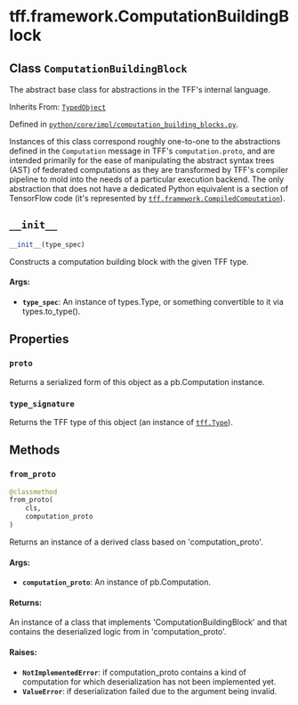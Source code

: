 <div itemscope itemtype="http://developers.google.com/ReferenceObject">
<meta itemprop="name" content="tff.framework.ComputationBuildingBlock" />
<meta itemprop="path" content="Stable" />
<meta itemprop="property" content="proto"/>
<meta itemprop="property" content="type_signature"/>
<meta itemprop="property" content="__init__"/>
<meta itemprop="property" content="from_proto"/>
</div>

# tff.framework.ComputationBuildingBlock

## Class `ComputationBuildingBlock`

The abstract base class for abstractions in the TFF's internal language.

Inherits From: [`TypedObject`](../../tff/TypedObject.md)

Defined in
[`python/core/impl/computation_building_blocks.py`](http://github.com/tensorflow/federated/tree/master/tensorflow_federated/python/core/impl/computation_building_blocks.py).

<!-- Placeholder for "Used in" -->

Instances of this class correspond roughly one-to-one to the abstractions
defined in the `Computation` message in TFF's `computation.proto`, and are
intended primarily for the ease of manipulating the abstract syntax trees (AST)
of federated computations as they are transformed by TFF's compiler pipeline to
mold into the needs of a particular execution backend. The only abstraction that
does not have a dedicated Python equivalent is a section of TensorFlow code
(it's represented by
<a href="../../tff/framework/CompiledComputation.md"><code>tff.framework.CompiledComputation</code></a>).

<h2 id="__init__"><code>__init__</code></h2>

```python
__init__(type_spec)
```

Constructs a computation building block with the given TFF type.

#### Args:

*   <b>`type_spec`</b>: An instance of types.Type, or something convertible to
    it via types.to_type().

## Properties

<h3 id="proto"><code>proto</code></h3>

Returns a serialized form of this object as a pb.Computation instance.

<h3 id="type_signature"><code>type_signature</code></h3>

Returns the TFF type of this object (an instance of
<a href="../../tff/Type.md"><code>tff.Type</code></a>).

## Methods

<h3 id="from_proto"><code>from_proto</code></h3>

```python
@classmethod
from_proto(
    cls,
    computation_proto
)
```

Returns an instance of a derived class based on 'computation_proto'.

#### Args:

*   <b>`computation_proto`</b>: An instance of pb.Computation.

#### Returns:

An instance of a class that implements 'ComputationBuildingBlock' and that
contains the deserialized logic from in 'computation_proto'.

#### Raises:

*   <b>`NotImplementedError`</b>: if computation_proto contains a kind of
    computation for which deserialization has not been implemented yet.
*   <b>`ValueError`</b>: if deserialization failed due to the argument being
    invalid.
